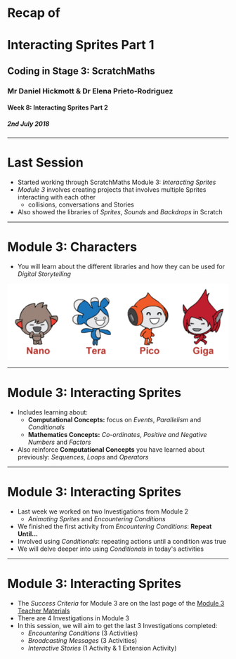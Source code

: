 # Recap of

# Interacting Sprites Part 1

## Coding in Stage 3: ScratchMaths

### Mr Daniel Hickmott & Dr Elena Prieto-Rodriguez

#### Week 8: Interacting Sprites Part 2

##### 2nd July 2018

---

# Last Session

- Started working through ScratchMaths Module 3: *Interacting Sprites*
- *Module 3* involves creating projects that involves multiple Sprites interacting with each other
	- collisions, conversations and Stories
- Also showed the libraries of *Sprites*, *Sounds* and *Backdrops* in Scratch

---

# Module 3: Characters

- You will learn about the different libraries and how they can be used for *Digital Storytelling*

![inline](images/module_3_characters.png)

---

# Module 3: Interacting Sprites

- Includes learning about:
	- **Computational Concepts:** focus on *Events*, *Parallelism* and *Conditionals*
	- **Mathematics Concepts:** *Co-ordinates*, *Positive and Negative Numbers* and *Factors*
- Also reinforce **Computational Concepts** you have learned about previously: *Sequences*, *Loops* and *Operators*

---

# Module 3: Interacting Sprites

- Last week we worked on two Investigations from Module 2
    - *Animating Sprites* and *Encountering Conditions*
- We finished the first activity from *Encountering Conditions*: **Repeat Until...**
- Involved using *Conditionals*: repeating actions until a condition was true
- We will delve deeper into using *Conditionals* in today's activities

---

# Module 3: Interacting Sprites

- The *Success Criteria* for Module 3 are on the last page of the [Module 3 Teacher Materials](https://drive.google.com/uc?export=view&id=1ww1J57uwRmg2iU_dRcULoSf_psSLx0tS)
- There are 4 Investigations in Module 3
- In this session, we will aim to get the last 3 Investigations completed:
	- *Encountering Conditions* (3 Activities)
	- *Broadcasting Messages* (3 Activities)
    - *Interactive Stories* (1 Activity & 1 Extension Activity)
